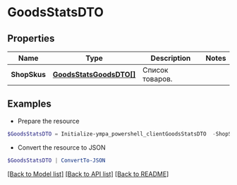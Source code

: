 # GoodsStatsDTO
## Properties

Name | Type | Description | Notes
------------ | ------------- | ------------- | -------------
**ShopSkus** | [**GoodsStatsGoodsDTO[]**](GoodsStatsGoodsDTO.md) | Список товаров. | 

## Examples

- Prepare the resource
```powershell
$GoodsStatsDTO = Initialize-ympa_powershell_clientGoodsStatsDTO  -ShopSkus null
```

- Convert the resource to JSON
```powershell
$GoodsStatsDTO | ConvertTo-JSON
```

[[Back to Model list]](../README.md#documentation-for-models) [[Back to API list]](../README.md#documentation-for-api-endpoints) [[Back to README]](../README.md)

